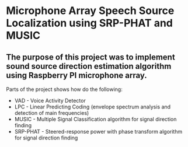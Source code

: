 # Microphone Array Speech Source Localization using SRP-PHAT and MUSIC

## The purpose of this project was to implement sound source direction estimation algorithm using Raspberry PI microphone array.

Parts of the project shows how do the following: 
* VAD - Voice Activity Detector
* LPC - Linear Predicting Coding (envelope spectrum analysis and detection of main frequencies)
* MUSIC - Multiple Signal Classification algorithm for signal direction finding 
* SRP-PHAT - Steered-response power with phase transform algorithm for signal direction finding 
  
